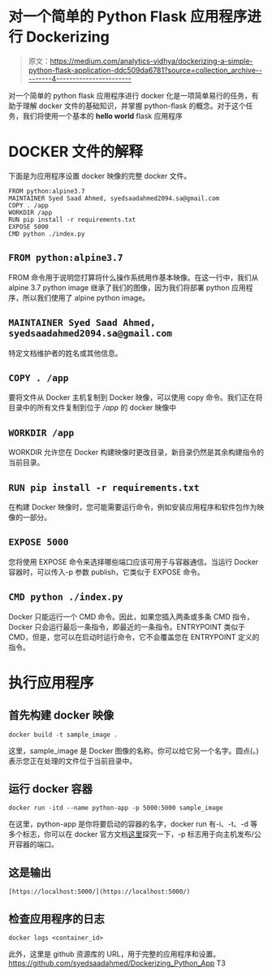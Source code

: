 # 对一个简单的 Python Flask 应用程序进行 Dockerizing

> 原文：<https://medium.com/analytics-vidhya/dockerizing-a-simple-python-flask-application-ddc509da6781?source=collection_archive---------4----------------------->

对一个简单的 python flask 应用程序进行 docker 化是一项简单易行的任务，有助于理解 docker 文件的基础知识，并掌握 python-flask 的概念。对于这个任务，我们将使用一个基本的 **hello world** flask 应用程序

# DOCKER 文件的解释

下面是为应用程序设置 docker 映像的完整 docker 文件。

```
FROM python:alpine3.7
MAINTAINER Syed Saad Ahmed, syedsaadahmed2094.sa@gmail.com
COPY . /app
WORKDIR /app
RUN pip install -r requirements.txt
EXPOSE 5000
CMD python ./index.py
```

## `FROM python:alpine3.7`

FROM 命令用于说明您打算将什么操作系统用作基本映像。在这一行中，我们从 alpine 3.7 python image 继承了我们的图像，因为我们将部署 python 应用程序，所以我们使用了 alpine python image。

## `MAINTAINER Syed Saad Ahmed, syedsaadahmed2094.sa@gmail.com`

特定文档维护者的姓名或其他信息。

## `COPY . /app`

要将文件从 Docker 主机复制到 Docker 映像，可以使用 copy 命令。我们正在将目录中的所有文件复制到位于 */app* 的 docker 映像中

## `WORKDIR /app`

WORKDIR 允许您在 Docker 构建映像时更改目录，新目录仍然是其余构建指令的当前目录。

## `RUN pip install -r requirements.txt`

在构建 Docker 映像时，您可能需要运行命令，例如安装应用程序和软件包作为映像的一部分。

## `EXPOSE 5000`

您将使用 EXPOSE 命令来选择哪些端口应该可用于与容器通信。当运行 Docker 容器时，可以传入-p 参数 publish，它类似于 EXPOSE 命令。

## `CMD python ./index.py`

Docker 只能运行一个 CMD 命令。因此，如果您插入两条或多条 CMD 指令，Docker 只会运行最后一条指令，即最近的一条指令。ENTRYPOINT 类似于 CMD，但是，您可以在启动时运行命令，它不会覆盖您在 ENTRYPOINT 定义的指令。

# 执行应用程序

## 首先构建 docker 映像

`docker build -t sample_image .`

这里，sample_image 是 Docker 图像的名称。你可以给它另一个名字。圆点(。)表示您正在处理的文件位于当前目录中。

## 运行 docker 容器

`docker run -itd --name python-app -p 5000:5000 sample_image`

在这里，python-app 是你将要启动的容器的名字，docker run 有-i、-t、-d 等多个标志，你可以在 docker 官方文档[这里](https://docs.docker.com/engine/reference/commandline/run/)探究一下，-p 标志用于向主机发布/公开容器的端口。

## 这是输出

`[https://localhost:5000/](https://localhost:5000/)`

## 检查应用程序的日志

`docker logs <container_id>`

此外，这里是 github 资源库的 URL，用于完整的应用程序和设置。https://github.com/syedsaadahmed/Dockerizing_Python_App
T3